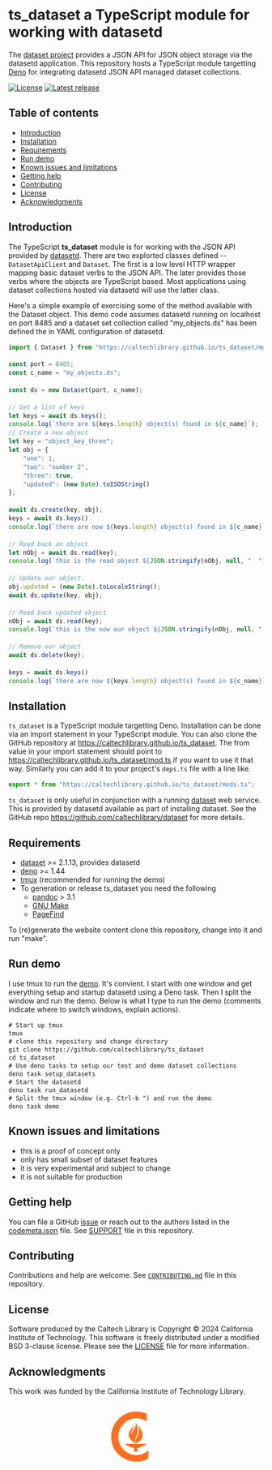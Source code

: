 # ts_dataset a TypeScript module for working with datasetd

The [dataset project](https://github.com/caltechlibrary/dataset) provides a JSON API for JSON object storage via the datasetd application. This repository hosts a TypeScript module targetting [Deno](https://deno.land) for integrating datasetd JSON API managed dataset collections.

[![License](https://img.shields.io/badge/License-BSD--like-lightgrey)](https://github.com/caltechlibrary/ts_dataset/blob/main/LICENSE)
[![Latest release](https://img.shields.io/github/v/release/caltechlibrary/ts_dataset.svg?color=b44e88)](https://github.com/caltechlibrary/ts_dataset/releases)

## Table of contents

* [Introduction](#introduction)
* [Installation](#installation)
* [Requirements](#requirements)
* [Run demo](#run-demo)
* [Known issues and limitations](#known-issues-and-limitations)
* [Getting help](#getting-help)
* [Contributing](#contributing)
* [License](#license)
* [Acknowledgments](#acknowledgments)


## Introduction

The TypeScript **ts_dataset** module is for working with the JSON API provided by [datasetd](https://caltechlibrary.github.io/dataset/datasetd_api.5.html). There are two explorted classes defined -- `DatasetApiClient` and `Dataset`. The first is a low level HTTP wrapper mapping basic dataset verbs to the JSON API. The later provides those verbs where the objects are TypeScript based. Most applications using dataset collections hosted via datasetd will use the latter class.

Here's a simple example of exercising some of the method available with the Dataset object. This demo code assumes datasetd running on localhost on port 8485 and a dataset set collection called "my_objects.ds" has been defined the in YAML configuration of datasetd.

~~~typescript
import { Dataset } from "https://caltechlibrary.github.io/ts_dataset/mods.ts"; 

const port = 8485;
const c_name = "my_objects.ds";

const ds = new Dataset(port, c_name);

// Get a list of keys 
let keys = await ds.keys();
console.log(`there are ${keys.length} object(s) found in ${c_name}`);
// Create a new object
let key = "object_key_three";
let obj = {
    "one": 1,
    "two": "number 2",
    "three": true,
    "updated": (new Date).toISOString()
};

await ds.create(key, obj);
keys = await ds.keys()
console.log(`there are now ${keys.length} object(s) found in ${c_name}`);

// Read back an object
let nObj = await ds.read(key);
console.log(`this is the read object ${JSON.stringify(nObj, null, "  ")}`);

// Update our object.
obj.updated = (new Date).toLocaleString();
await ds.update(key, obj);

// Read back updated object
nObj = await ds.read(key);
console.log(`this is the now our object ${JSON.stringify(nObj, null, "  ")}`);

// Remove our object
await ds.delete(key);

keys = await ds.keys()
console.log(`there are now ${keys.length} object(s) found in ${c_name}`);
~~~

## Installation

`ts_dataset` is a TypeScript module targetting Deno. Installation can be done via an import statement in your TypeScript module. You can also clone the GitHub repository at <https://caltechlibrary.github.io/ts_dataset>. The from value in your import statement should point to <https://caltechlibrary.github.io/ts_dataset/mod.ts> if you want to use it that way. Similarly you can add it to your project's `deps.ts` file with a line like.

~~~typescript
export * from "https://caltechlibrary.github.io/ts_dataset/mods.ts";
~~~

`ts_dataset` is only useful in conjunction with a running [dataset](https://caltechlibrary.github.io/dataset) web service. This is provided by datasetd available as part of installing dataset. See the GitHub repo <https://github.com/caltechlibrary/dataset> for more details.

## Requirements

- [dataset](https://github.com/caltechlibrary/dataset/releases) >= 2.1.13, provides datasetd
- [deno](https://deno.land) >= 1.44
- [tmux](https://github.com/tmux/tmux/wiki) (recommended for running the demo)
- To generation or release ts_dataset you need the following
  - [pandoc](https://pandoc.org) > 3.1
  - [GNU Make](https://www.gnu.org/software/make/)
  - [PageFind](https://pagefind.app)

To (re)generate the website content clone this repository, change into it and run "make".

## Run demo

I use tmux to run the [demo](demo_ts_dataset.ts). It's convient. I start with one window and get everything setup and startup datasetd using a Deno task. Then I split the window and run the demo.  Below is what I type to run the demo (comments indicate where to switch windows, explain actions).

~~~shell
# Start up tmux
tmux
# clone this repository and change directory
git clone https://github.com/caltechlibrary/ts_dataset
cd ts_dataset
# Use deno tasks to setup our test and demo dataset collections
deno task setup_datasets
# Start the datasetd
deno task run_datasetd
# Split the tmux window (e.g. Ctrl-b ") and run the demo
deno task demo
~~~

## Known issues and limitations

- this is a proof of concept only
- only has small subset of dataset features
- it is very experimental and subject to change
- it is not suitable for production

## Getting help

You can file a GitHub [issue](https://github.com/caltechlibrary/ts_dataset/issues) or reach out to the authors listed in the [codemeta.json](codemeta.json) file. See [SUPPORT](SUPPORT.md) file in this repository.

## Contributing

Contributions and help are welcome. See [`CONTRIBUTING.md`](CONTRIBUTING.md) file in this repository.

## License

Software produced by the Caltech Library is Copyright © 2024 California Institute of Technology. This software is freely distributed under a modified BSD 3-clause license. Please see the [LICENSE](LICENSE) file for more information.


## Acknowledgments

This work was funded by the California Institute of Technology Library.

<div align="center">
  <br>
  <a href="https://www.caltech.edu">
    <img width="100" height="100" alt="Caltech logo" src="https://raw.githubusercontent.com/caltechlibrary/template/main/.graphics/caltech-round.png">
  </a>
</div>
